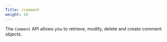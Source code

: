 ```yaml
---
Title: /comment
weight: 10
---
```


The `Comment` API allows you to retrieve, modify, delete and create comment objects.
